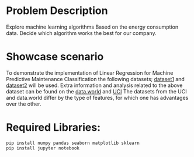 # Problem Description
Explore machine learning algorithms Based on the energy consumption data. Decide which algorithm works the best for our company.


# Showcase scenario
To demonstrate the implementation of Linear Regression for Machine Predictive Maintenance Classification the following datasets; [dataset1](https://data.world/city-of-phoenix/598be280-a5ce-4c77-b802-321756332dfb) and [dataset2](https://archive.ics.uci.edu/ml/datasets/individual+household+electric+power+consumption) will be used.
Extra information and analysis related to the above dataset can be found on the [data.world](https://data.world/city-of-phoenix/598be280-a5ce-4c77-b802-321756332dfb) and [UCI](https://archive.ics.uci.edu/ml/datasets/individual+household+electric+power+consumption#)
The datasets from the UCI and data.world differ by the type of features, for which one has advantages over the other.


# Required Libraries:
```console
pip install numpy pandas seaborn matplotlib sklearn
pip install jupyter notebook
```
